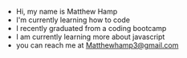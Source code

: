 - Hi, my name is Matthew Hamp
- I'm currently learning how to code
- I recently graduated from a coding bootcamp
- I am currently learning more about javascript
- you can reach me at Matthewhamp3@gmail.com



<!---
MattHamp21/MattHamp21 is a ✨ special ✨ repository because its `README.md` (this file) appears on your GitHub profile.
You can click the Preview link to take a look at your changes.
--->
